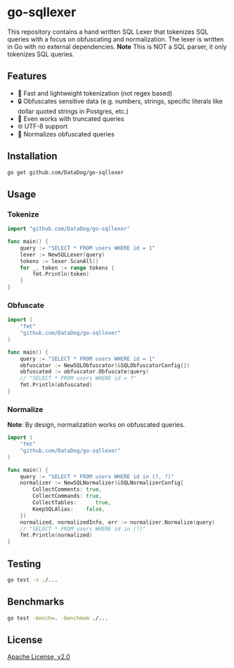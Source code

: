 # go-sqllexer

This repository contains a hand written SQL Lexer that tokenizes SQL queries with a focus on obfuscating and normalization. The lexer is written in Go with no external dependencies.
**Note** This is NOT a SQL parser, it only tokenizes SQL queries.

## Features

- :rocket: Fast and lightweight tokenization (not regex based)
- :lock: Obfuscates sensitive data (e.g. numbers, strings, specific literals like dollar quoted strings in Postgres, etc.)
- :book: Even works with truncated queries
- :globe_with_meridians: UTF-8 support
- :wrench: Normalizes obfuscated queries

## Installation

```bash
go get github.com/DataDog/go-sqllexer
```

## Usage

### Tokenize

```go
import "github.com/DataDog/go-sqllexer"

func main() {
    query := "SELECT * FROM users WHERE id = 1"
    lexer := NewSQLLexer(query)
    tokens := lexer.ScanAll()
    for _, token := range tokens {
        fmt.Println(token)
    }
}
```

### Obfuscate

```go
import (
    "fmt"
    "github.com/DataDog/go-sqllexer"
)

func main() {
    query := "SELECT * FROM users WHERE id = 1"
    obfuscator := NewSQLObfuscator(&SQLObfuscatorConfig{})
    obfuscated := obfuscator.Obfuscate(query)
    // "SELECT * FROM users WHERE id = ?"
    fmt.Println(obfuscated)
}
```

### Normalize

**Note**: By design, normalization works on obfuscated queries.

```go
import (
    "fmt"
    "github.com/DataDog/go-sqllexer"
)

func main() {
    query := "SELECT * FROM users WHERE id in (?, ?)"
    normalizer := NewSQLNormalizer(&SQLNormalizerConfig{
        CollectComments: true,
        CollectCommands: true,
        CollectTables:      true,
        KeepSQLAlias:    false,
    })
    normalized, normalizedInfo, err := normalizer.Normalize(query)
    // "SELECT * FROM users WHERE id in (?)"
    fmt.Println(normalized)
}
```

## Testing

```bash
go test -v ./...
```

## Benchmarks

```bash
go test -bench=. -benchmem ./...
```

## License

[Apache License, v2.0](LICENSE)
